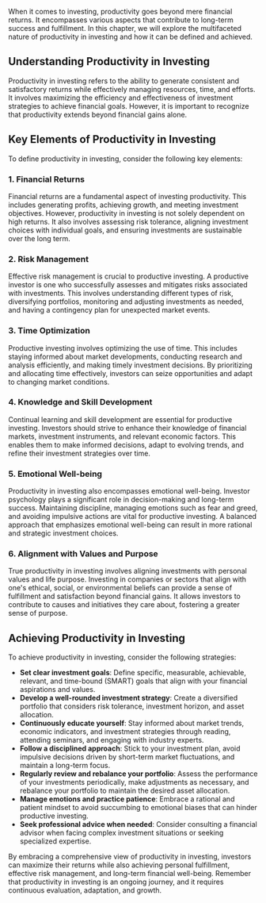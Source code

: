 
When it comes to investing, productivity goes beyond mere financial returns. It encompasses various aspects that contribute to long-term success and fulfillment. In this chapter, we will explore the multifaceted nature of productivity in investing and how it can be defined and achieved.

Understanding Productivity in Investing
---------------------------------------

Productivity in investing refers to the ability to generate consistent and satisfactory returns while effectively managing resources, time, and efforts. It involves maximizing the efficiency and effectiveness of investment strategies to achieve financial goals. However, it is important to recognize that productivity extends beyond financial gains alone.

Key Elements of Productivity in Investing
-----------------------------------------

To define productivity in investing, consider the following key elements:

### 1. **Financial Returns**

Financial returns are a fundamental aspect of investing productivity. This includes generating profits, achieving growth, and meeting investment objectives. However, productivity in investing is not solely dependent on high returns. It also involves assessing risk tolerance, aligning investment choices with individual goals, and ensuring investments are sustainable over the long term.

### 2. **Risk Management**

Effective risk management is crucial to productive investing. A productive investor is one who successfully assesses and mitigates risks associated with investments. This involves understanding different types of risk, diversifying portfolios, monitoring and adjusting investments as needed, and having a contingency plan for unexpected market events.

### 3. **Time Optimization**

Productive investing involves optimizing the use of time. This includes staying informed about market developments, conducting research and analysis efficiently, and making timely investment decisions. By prioritizing and allocating time effectively, investors can seize opportunities and adapt to changing market conditions.

### 4. **Knowledge and Skill Development**

Continual learning and skill development are essential for productive investing. Investors should strive to enhance their knowledge of financial markets, investment instruments, and relevant economic factors. This enables them to make informed decisions, adapt to evolving trends, and refine their investment strategies over time.

### 5. **Emotional Well-being**

Productivity in investing also encompasses emotional well-being. Investor psychology plays a significant role in decision-making and long-term success. Maintaining discipline, managing emotions such as fear and greed, and avoiding impulsive actions are vital for productive investing. A balanced approach that emphasizes emotional well-being can result in more rational and strategic investment choices.

### 6. **Alignment with Values and Purpose**

True productivity in investing involves aligning investments with personal values and life purpose. Investing in companies or sectors that align with one's ethical, social, or environmental beliefs can provide a sense of fulfillment and satisfaction beyond financial gains. It allows investors to contribute to causes and initiatives they care about, fostering a greater sense of purpose.

Achieving Productivity in Investing
-----------------------------------

To achieve productivity in investing, consider the following strategies:

* **Set clear investment goals**: Define specific, measurable, achievable, relevant, and time-bound (SMART) goals that align with your financial aspirations and values.
* **Develop a well-rounded investment strategy**: Create a diversified portfolio that considers risk tolerance, investment horizon, and asset allocation.
* **Continuously educate yourself**: Stay informed about market trends, economic indicators, and investment strategies through reading, attending seminars, and engaging with industry experts.
* **Follow a disciplined approach**: Stick to your investment plan, avoid impulsive decisions driven by short-term market fluctuations, and maintain a long-term focus.
* **Regularly review and rebalance your portfolio**: Assess the performance of your investments periodically, make adjustments as necessary, and rebalance your portfolio to maintain the desired asset allocation.
* **Manage emotions and practice patience**: Embrace a rational and patient mindset to avoid succumbing to emotional biases that can hinder productive investing.
* **Seek professional advice when needed**: Consider consulting a financial advisor when facing complex investment situations or seeking specialized expertise.

By embracing a comprehensive view of productivity in investing, investors can maximize their returns while also achieving personal fulfillment, effective risk management, and long-term financial well-being. Remember that productivity in investing is an ongoing journey, and it requires continuous evaluation, adaptation, and growth.
